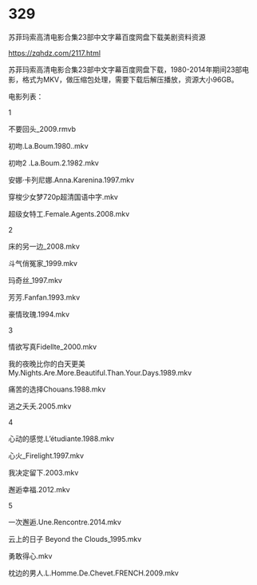 # 329
苏菲玛索高清电影合集23部中文字幕百度网盘下载美剧资料资源

https://zqhdz.com/2117.html

苏菲玛索高清电影合集23部中文字幕百度网盘下载，1980-2014年期间23部电影，格式为MKV，做压缩包处理，需要下载后解压播放，资源大小96GB。

电影列表：

1

不要回头_2009.rmvb

初吻.La.Boum.1980..mkv

初吻2 .La.Boum.2.1982.mkv

安娜·卡列尼娜.Anna.Karenina.1997.mkv

穿梭少女梦720p超清国语中字.mkv

超级女特工.Female.Agents.2008.mkv

2

床的另一边_2008.mkv

斗气俏冤家_1999.mkv

玛奇丝_1997.mkv

芳芳.Fanfan.1993.mkv

豪情玫瑰.1994.mkv

3

情欲写真Fidellte_2000.mkv

我的夜晚比你的白天更美My.Nights.Are.More.Beautiful.Than.Your.Days.1989.mkv

痛苦的选择Chouans.1988.mkv

逃之夭夭.2005.mkv

4

心动的感觉.L’étudiante.1988.mkv

心火_Firelight.1997.mkv

我决定留下.2003.mkv

邂逅幸福.2012.mkv

5

一次邂逅.Une.Rencontre.2014.mkv

云上的日子 Beyond the Clouds_1995.mkv

勇敢得心.mkv

枕边的男人.L.Homme.De.Chevet.FRENCH.2009.mkv
